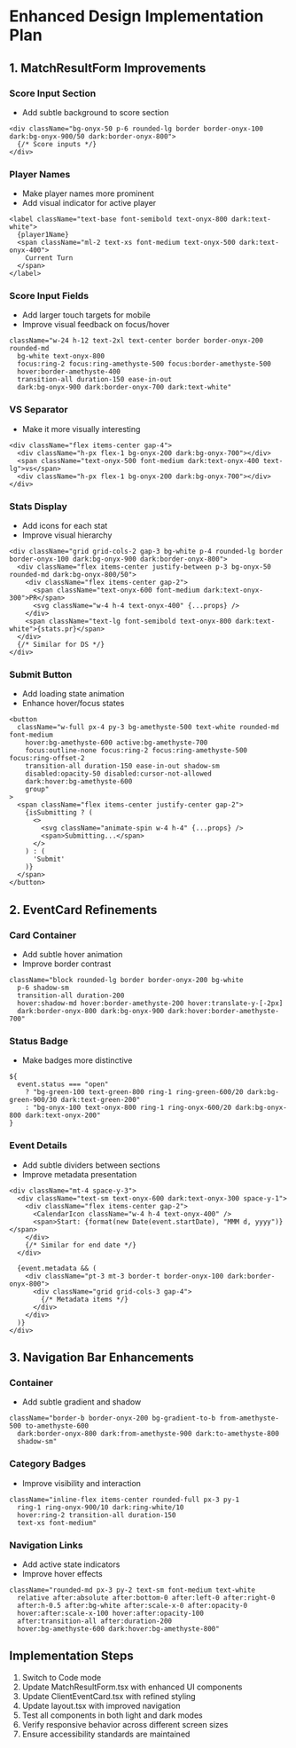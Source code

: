 # Enhanced Design Implementation Plan

## 1. MatchResultForm Improvements

### Score Input Section
- Add subtle background to score section
```tsx
<div className="bg-onyx-50 p-6 rounded-lg border border-onyx-100 dark:bg-onyx-900/50 dark:border-onyx-800">
  {/* Score inputs */}
</div>
```

### Player Names
- Make player names more prominent
- Add visual indicator for active player
```tsx
<label className="text-base font-semibold text-onyx-800 dark:text-white">
  {player1Name}
  <span className="ml-2 text-xs font-medium text-onyx-500 dark:text-onyx-400">
    Current Turn
  </span>
</label>
```

### Score Input Fields
- Add larger touch targets for mobile
- Improve visual feedback on focus/hover
```tsx
className="w-24 h-12 text-2xl text-center border border-onyx-200 rounded-md 
  bg-white text-onyx-800 
  focus:ring-2 focus:ring-amethyste-500 focus:border-amethyste-500 
  hover:border-amethyste-400
  transition-all duration-150 ease-in-out
  dark:bg-onyx-900 dark:border-onyx-700 dark:text-white"
```

### VS Separator
- Make it more visually interesting
```tsx
<div className="flex items-center gap-4">
  <div className="h-px flex-1 bg-onyx-200 dark:bg-onyx-700"></div>
  <span className="text-onyx-500 font-medium dark:text-onyx-400 text-lg">vs</span>
  <div className="h-px flex-1 bg-onyx-200 dark:bg-onyx-700"></div>
</div>
```

### Stats Display
- Add icons for each stat
- Improve visual hierarchy
```tsx
<div className="grid grid-cols-2 gap-3 bg-white p-4 rounded-lg border border-onyx-100 dark:bg-onyx-900 dark:border-onyx-800">
  <div className="flex items-center justify-between p-3 bg-onyx-50 rounded-md dark:bg-onyx-800/50">
    <div className="flex items-center gap-2">
      <span className="text-onyx-600 font-medium dark:text-onyx-300">PR</span>
      <svg className="w-4 h-4 text-onyx-400" {...props} />
    </div>
    <span className="text-lg font-semibold text-onyx-800 dark:text-white">{stats.pr}</span>
  </div>
  {/* Similar for DS */}
</div>
```

### Submit Button
- Add loading state animation
- Enhance hover/focus states
```tsx
<button
  className="w-full px-4 py-3 bg-amethyste-500 text-white rounded-md font-medium
    hover:bg-amethyste-600 active:bg-amethyste-700
    focus:outline-none focus:ring-2 focus:ring-amethyste-500 focus:ring-offset-2
    transition-all duration-150 ease-in-out shadow-sm
    disabled:opacity-50 disabled:cursor-not-allowed
    dark:hover:bg-amethyste-600
    group"
>
  <span className="flex items-center justify-center gap-2">
    {isSubmitting ? (
      <>
        <svg className="animate-spin w-4 h-4" {...props} />
        <span>Submitting...</span>
      </>
    ) : (
      'Submit'
    )}
  </span>
</button>
```

## 2. EventCard Refinements

### Card Container
- Add subtle hover animation
- Improve border contrast
```tsx
className="block rounded-lg border border-onyx-200 bg-white
  p-6 shadow-sm
  transition-all duration-200
  hover:shadow-md hover:border-amethyste-200 hover:translate-y-[-2px]
  dark:border-onyx-800 dark:bg-onyx-900 dark:hover:border-amethyste-700"
```

### Status Badge
- Make badges more distinctive
```tsx
${
  event.status === "open"
    ? "bg-green-100 text-green-800 ring-1 ring-green-600/20 dark:bg-green-900/30 dark:text-green-200"
    : "bg-onyx-100 text-onyx-800 ring-1 ring-onyx-600/20 dark:bg-onyx-800 dark:text-onyx-200"
}
```

### Event Details
- Add subtle dividers between sections
- Improve metadata presentation
```tsx
<div className="mt-4 space-y-3">
  <div className="text-sm text-onyx-600 dark:text-onyx-300 space-y-1">
    <div className="flex items-center gap-2">
      <CalendarIcon className="w-4 h-4 text-onyx-400" />
      <span>Start: {format(new Date(event.startDate), "MMM d, yyyy")}</span>
    </div>
    {/* Similar for end date */}
  </div>
  
  {event.metadata && (
    <div className="pt-3 mt-3 border-t border-onyx-100 dark:border-onyx-800">
      <div className="grid grid-cols-3 gap-4">
        {/* Metadata items */}
      </div>
    </div>
  )}
</div>
```

## 3. Navigation Bar Enhancements

### Container
- Add subtle gradient and shadow
```tsx
className="border-b border-onyx-200 bg-gradient-to-b from-amethyste-500 to-amethyste-600
  dark:border-onyx-800 dark:from-amethyste-900 dark:to-amethyste-800
  shadow-sm"
```

### Category Badges
- Improve visibility and interaction
```tsx
className="inline-flex items-center rounded-full px-3 py-1
  ring-1 ring-onyx-900/10 dark:ring-white/10
  hover:ring-2 transition-all duration-150
  text-xs font-medium"
```

### Navigation Links
- Add active state indicators
- Improve hover effects
```tsx
className="rounded-md px-3 py-2 text-sm font-medium text-white
  relative after:absolute after:bottom-0 after:left-0 after:right-0
  after:h-0.5 after:bg-white after:scale-x-0 after:opacity-0
  hover:after:scale-x-100 hover:after:opacity-100
  after:transition-all after:duration-200
  hover:bg-amethyste-600 dark:hover:bg-amethyste-800"
```

## Implementation Steps

1. Switch to Code mode
2. Update MatchResultForm.tsx with enhanced UI components
3. Update ClientEventCard.tsx with refined styling
4. Update layout.tsx with improved navigation
5. Test all components in both light and dark modes
6. Verify responsive behavior across different screen sizes
7. Ensure accessibility standards are maintained